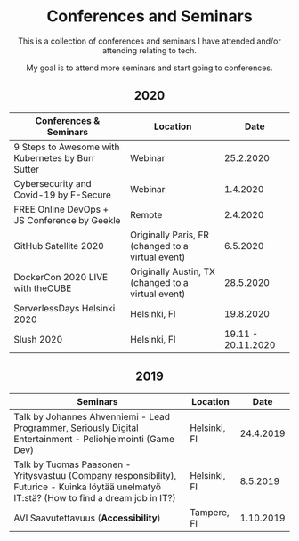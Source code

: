 <h1 align="center">
Conferences and Seminars
</h1>

<p align="center">
This is a collection of conferences and seminars I have attended and/or attending relating to tech.
</p>

<p align="center">
My goal is to attend more seminars and start going to conferences.
</p>

<h2 align="center">
2020
</h2>

Conferences & Seminars | Location | Date
-----------|------|----------
9 Steps to Awesome with Kubernetes by Burr Sutter | Webinar | 25.2.2020
Cybersecurity and Covid-19 by F-Secure | Webinar | 1.4.2020
FREE Online DevOps + JS Conference by Geekle | Remote | 2.4.2020
GitHub Satellite 2020 | Originally Paris, FR (changed to a virtual event) | 6.5.2020
DockerCon 2020 LIVE with theCUBE | Originally Austin, TX (changed to a virtual event) | 28.5.2020
ServerlessDays Helsinki 2020 | Helsinki, FI | 19.8.2020
Slush 2020 | Helsinki, FI | 19.11 - 20.11.2020

<h2 align="center">
2019
</h2>

Seminars | Location | Date
-----------|------|----------
Talk by Johannes Ahvenniemi - Lead Programmer, Seriously Digital Entertainment - Peliohjelmointi (Game Dev) | Helsinki, FI | 24.4.2019
Talk by Tuomas Paasonen - Yritysvastuu (Company responsibility), Futurice - Kuinka löytää unelmatyö IT:stä? (How to find a dream job in IT?) | Helsinki, FI | 8.5.2019
AVI Saavutettavuus (**Accessibility**) | Tampere, FI | 1.10.2019
